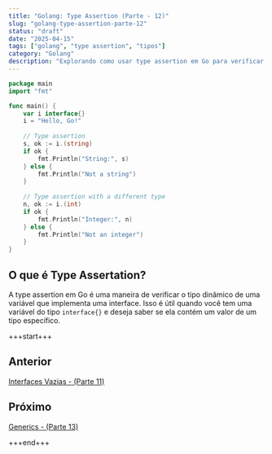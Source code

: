 ```yaml
---
title: "Golang: Type Assertion (Parte - 12)"
slug: "golang-type-assertion-parte-12"
status: "draft"
date: "2025-04-15"
tags: ["golang", "type assertion", "tipos"]
category: "Golang"
description: "Explorando como usar type assertion em Go para verificar tipos dinâmicos."
---
```



```go	
package main
import "fmt"

func main() {
    var i interface{}
    i = "Hello, Go!"
    
    // Type assertion
    s, ok := i.(string)
    if ok {
        fmt.Println("String:", s)
    } else {
        fmt.Println("Not a string")
    }
    
    // Type assertion with a different type
    n, ok := i.(int)
    if ok {
        fmt.Println("Integer:", n)
    } else {
        fmt.Println("Not an integer")
    }
}
```
## O que é Type Assertation?
A type assertion em Go é uma maneira de verificar o tipo dinâmico de uma variável que implementa uma interface. Isso é útil quando você tem uma variável do tipo `interface{}` e deseja saber se ela contém um valor de um tipo específico.

+++start+++

## Anterior
[Interfaces Vazias - (Parte 11)](11.interfaces-vazias)

## Próximo
[Generics - (Parte 13)](13.generics)

+++end+++